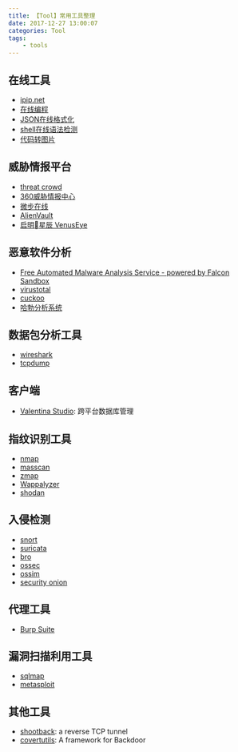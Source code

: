 ```yaml
---
title: 【Tool】常用工具整理
date: 2017-12-27 13:00:07
categories: Tool
tags:
    - tools
---
```


## 在线工具

* [ipip.net](https://www.ipip.net)
* [在线编程](http://www.shucunwang.com/RunCode/csharp/)
* [JSON在线格式化](http://zaa.ch/jsonlint/)
* [shell在线语法检测](http://www.shellcheck.net/)
* [代码转图片](https://carbon.now.sh/)

<!-- more-->

## 威胁情报平台

* [threat crowd](https://www.threatcrowd.org/)
* [360威胁情报中心](https://ti.360.net/) 
* [微步在线](https://x.threatbook.cn/)
* [AlienVault](https://otx.alienvault.com/)
* [启明星辰 VenusEye](https://www.venuseye.com.cn/)

## 恶意软件分析

* [Free Automated Malware Analysis Service - powered by Falcon Sandbox](https://www.hybrid-analysis.com/)
* [virustotal](https://www.virustotal.com/#/home/upload)
* [cuckoo](https://linux.huntingmalware.com/submit/)
* [哈勃分析系统](https://habo.qq.com/)

## 数据包分析工具

* [wireshark](https://www.wireshark.org/)
* [tcpdump](http://www.tcpdump.org/)

## 客户端

* [Valentina Studio](https://www.valentina-db.com/en/studio/download/current): 跨平台数据库管理

## 指纹识别工具

* [nmap](https://nmap.org/)
* [masscan](https://github.com/robertdavidgraham/masscan)
* [zmap](https://github.com/zmap/)
* [Wappalyzer](https://wappalyzer.com/)
* [shodan](https://www.shodan.io/)

## 入侵检测

* [snort](https://www.snort.org/)
* [suricata](https://suricata-ids.org/)
* [bro](https://www.bro.org/)
* [ossec](https://ossec.github.io/)
* [ossim](https://www.alienvault.com/products/ossim)
* [security onion](https://securityonion.net/)

## 代理工具

* [Burp Suite](https://portswigger.net/burp/)

## 漏洞扫描利用工具

* [sqlmap](http://sqlmap.org/)
* [metasploit](https://github.com/rapid7/metasploit-framework)

## 其他工具

* [shootback](https://github.com/aploium/shootback): a reverse TCP tunnel
* [covertutils](https://github.com/operatorequals/covertutils): A framework for Backdoor